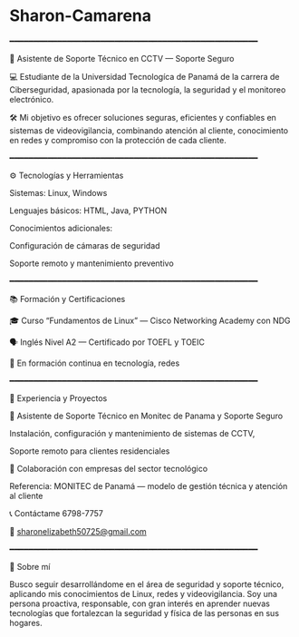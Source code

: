# Sharon-Camarena
━━━━━━━━━━━━━━━━━━━━━━━━━━━━━━━━━━━━━━━━━━━━━━━━━━━━

🎥 Asistente de Soporte Técnico en CCTV — Soporte Seguro

💻 Estudiante de la Universidad Tecnologíca de Panamá de la carrera de Ciberseguridad, apasionada por la tecnología, la seguridad y el monitoreo electrónico.

🛠️ Mi objetivo es ofrecer soluciones seguras, eficientes y confiables en sistemas de videovigilancia, combinando atención al cliente, conocimiento en redes y compromiso con la protección de cada cliente.

━━━━━━━━━━━━━━━━━━━━━━━━━━━━━━━━━━━━━━━━━━━━━━━━━━━━

⚙️ Tecnologías y Herramientas

Sistemas: Linux, Windows

Lenguajes básicos: HTML, Java, PYTHON

Conocimientos adicionales:

Configuración de cámaras de seguridad

Soporte remoto y mantenimiento preventivo

━━━━━━━━━━━━━━━━━━━━━━━━━━━━━━━━━━━━━━━━━━━━━━━━━━━━


📚 Formación y Certificaciones

🎓 Curso “Fundamentos de Linux” — Cisco Networking Academy con NDG

🗣️ Inglés Nivel A2 — Certificado por TOEFL y TOEIC

📘 En formación continua en tecnología, redes 

━━━━━━━━━━━━━━━━━━━━━━━━━━━━━━━━━━━━━━━━━━━━━━━━━━━━

🧰 Experiencia y Proyectos

🔧 Asistente de Soporte Técnico en Monitec de Panama y Soporte Seguro

Instalación, configuración y mantenimiento de sistemas de CCTV,

Soporte remoto para clientes  residenciales


🧩 Colaboración con empresas del sector tecnológico

Referencia: MONITEC de Panamá — modelo de gestión técnica y atención al cliente

📞 Contáctame
6798-7757

📧 sharonelizabeth50725@gmail.com


━━━━━━━━━━━━━━━━━━━━━━━━━━━━━━━━━━━━━━━━━━━━━━━━━━━━

🌟 Sobre mí

Busco seguir desarrollándome en el área de seguridad y soporte técnico, aplicando mis conocimientos de Linux, redes y videovigilancia.
Soy una persona proactiva, responsable, con gran interés en aprender nuevas tecnologías que fortalezcan la seguridad  y física de las personas en sus hogares.
